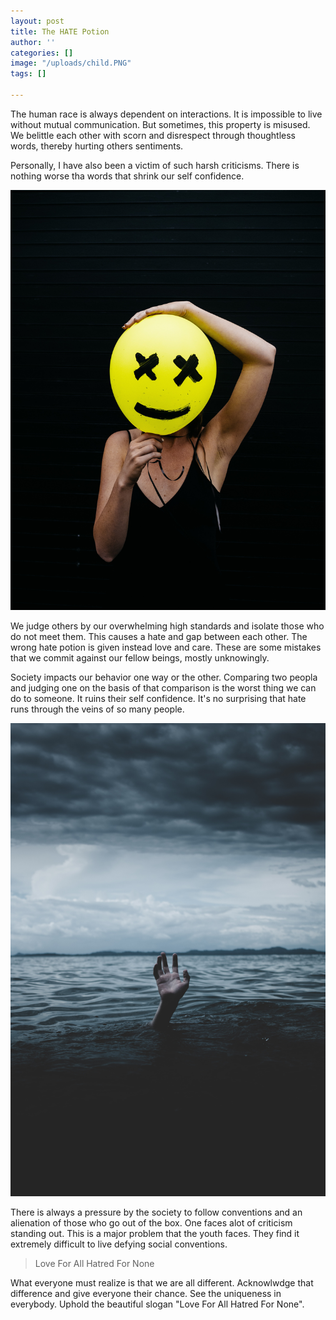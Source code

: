 ```yaml
---
layout: post
title: The HATE Potion
author: ''
categories: []
image: "/uploads/child.PNG"
tags: []

---
```

The human race is always dependent on interactions. It is impossible to live without mutual communication. But sometimes, this property is misused. We belittle each other with scorn and disrespect through thoughtless words, thereby hurting others sentiments.

Personally, I have also been a victim of such harsh criticisms. There is nothing worse tha words that shrink our self confidence.

![](/uploads/charles-etoroma-vkc1YLZ50yE-unsplash.jpg)

We judge others by our overwhelming high standards and isolate those who do not meet them. This causes a hate and gap between each other. The wrong hate potion is given instead love and care. These are some mistakes that we commit against our fellow beings, mostly unknowingly.

Society impacts our behavior one way or the other. Comparing two peopla and judging one on the basis of that comparison is the worst thing we can do to someone. It ruins their self confidence. It's no surprising that hate runs through the veins of so many people.

![](/uploads/ian-espinosa-rX12B5uX7QM-unsplash.jpg)

There is always a pressure by the society to follow conventions and an alienation of those who go out of the box. One faces alot of criticism standing out. This is a major problem that the youth faces. They find it extremely difficult to live defying social conventions.

> Love For All Hatred For None

What everyone must realize is that we are all different. Acknowlwdge that difference and give everyone their chance. See the uniqueness in everybody. Uphold the beautiful slogan "Love For All Hatred For None".